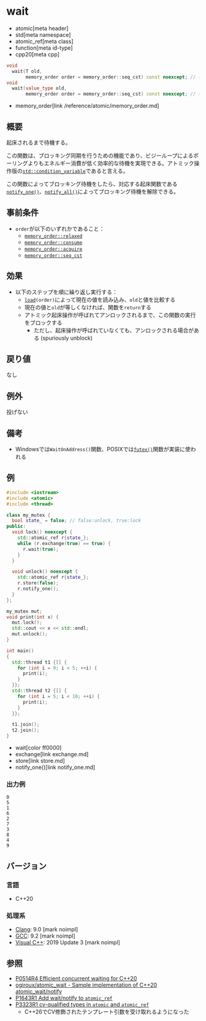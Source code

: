 # wait
* atomic[meta header]
* std[meta namespace]
* atomic_ref[meta class]
* function[meta id-type]
* cpp20[meta cpp]

```cpp
void
  wait(T old,
       memory_order order = memory_order::seq_cst) const noexcept; // (1) C++20
void
  wait(value_type old,
       memory_order order = memory_order::seq_cst) const noexcept; // (1) C++26
```
* memory_order[link /reference/atomic/memory_order.md]

## 概要
起床されるまで待機する。

この関数は、ブロッキング同期を行うための機能であり、ビジーループによるポーリングよりもエネルギー消費が低く効率的な待機を実現できる。アトミック操作版の[`std::condition_variable`](/reference/condition_variable/condition_variable.md)であると言える。

この関数によってブロッキング待機をしたら、対応する起床関数である[`notify_one()`](notify_one.md)、[`notify_all()`](notify_all.md)によってブロッキング待機を解除できる。


## 事前条件
- `order`が以下のいずれかであること：
    - [`memory_order::relaxed`](/reference/atomic/memory_order.md)
    - [`memory_order::consume`](/reference/atomic/memory_order.md)
    - [`memory_order::acquire`](/reference/atomic/memory_order.md)
    - [`memory_order::seq_cst`](/reference/atomic/memory_order.md)


## 効果
- 以下のステップを順に繰り返し実行する：
    - [`load`](load.md)`(order)`によって現在の値を読み込み、`old`と値を比較する
    - 現在の値と`old`が等しくなければ、関数を`return`する
    - アトミック起床操作が呼ばれてアンロックされるまで、この関数の実行をブロックする
        - ただし、起床操作が呼ばれていなくても、アンロックされる場合がある (spuriously unblock)


## 戻り値
なし


## 例外
投げない


## 備考
- Windowsでは`WaitOnAddress()`関数、POSIXでは[`futex()`](https://web.archive.org/web/20230605025744/https://linuxjm.osdn.jp/html/LDP_man-pages/man2/futex.2.html)関数が実装に使われる


## 例
```cpp example
#include <iostream>
#include <atomic>
#include <thread>

class my_mutex {
  bool state_ = false; // false:unlock, true:lock
public:
  void lock() noexcept {
    std::atomic_ref r{state_};
    while (r.exchange(true) == true) {
      r.wait(true);
    }
  }

  void unlock() noexcept {
    std::atomic_ref r{state_};
    r.store(false);
    r.notify_one();
  }
};

my_mutex mut;
void print(int x) {
  mut.lock();
  std::cout << x << std::endl;
  mut.unlock();
}

int main()
{
  std::thread t1 {[] {
    for (int i = 0; i < 5; ++i) {
      print(i);
    }
  }};
  std::thread t2 {[] {
    for (int i = 5; i < 10; ++i) {
      print(i);
    }
  }};

  t1.join();
  t2.join();
}
```
* wait[color ff0000]
* exchange[link exchange.md]
* store[link store.md]
* notify_one()[link notify_one.md]

### 出力例
```
0
5
1
6
2
7
3
8
4
9
```


## バージョン
### 言語
- C++20

### 処理系
- [Clang](/implementation.md#clang): 9.0 [mark noimpl]
- [GCC](/implementation.md#gcc): 9.2 [mark noimpl]
- [Visual C++](/implementation.md#visual_cpp): 2019 Update 3 [mark noimpl]


## 参照
- [P0514R4 Efficient concurrent waiting for C++20](http://www.open-std.org/jtc1/sc22/wg21/docs/papers/2018/p0514r4.pdf)
- [ogiroux/atomic_wait - Sample implementation of C++20 atomic_wait/notify](https://github.com/ogiroux/atomic_wait)
- [P1643R1 Add wait/notify to `atomic_ref`](http://www.open-std.org/jtc1/sc22/wg21/docs/papers/2019/p1643r1.html)
- [P3323R1 cv-qualified types in `atomic` and `atomic_ref`](https://open-std.org/jtc1/sc22/wg21/docs/papers/2024/p3323r1.html)
    - C++26でCV修飾されたテンプレート引数を受け取れるようになった

